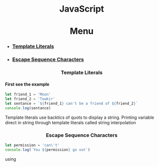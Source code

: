 <div align="center">

# **JavaScript**

# **Menu**
</div>

- ### [Template Literals](#template-literals-1)

- ### [Escape Sequence Characters](#escape-sequence-characters-1)


<h3 align="center" id="template-literals">Template Literals</h3>

#### First see the example 

```javascript
let friend_1 = 'Moon'
let friend_2 = 'Towkir'
let sentance = `${friend_1} can't be a friend of ${friend_2}`
console.log(sentance)
```


<p>Template literals use backtics of quots to display a string. Printing variable direct in string through template literals called string interpolation</p>

<h3 align="center" id="escape-sequence-characters">Escape  Sequence Characters</h3>

```javascript
let permission = 'can\'t'
console.log(`You ${permission} go out`)
```
using 